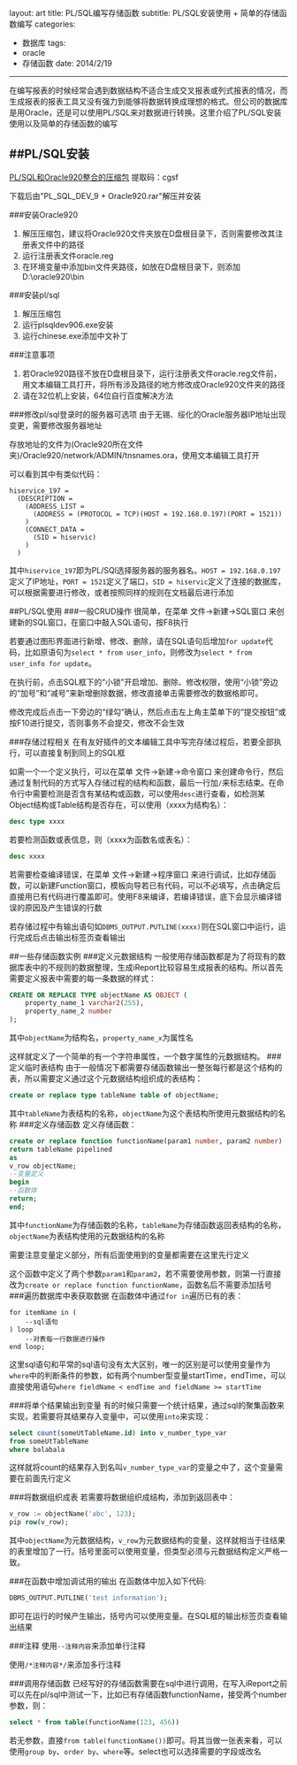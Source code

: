 layout: art
title: PL/SQL编写存储函数
subtitle: PL/SQL安装使用 + 简单的存储函数编写
categories: 
- 数据库
tags: 
- oracle
- 存储函数
date: 2014/2/19
---

在编写报表的时候经常会遇到数据结构不适合生成交叉报表或列式报表的情况，而生成报表的报表工具又没有强力到能够将数据转换成理想的格式。但公司的数据库是用Oracle，还是可以使用PL/SQL来对数据进行转换。这里介绍了PL/SQL安装使用以及简单的存储函数的编写

<!-- more -->

##PL/SQL安装
---
[PL/SQL和Oracle920整合的压缩包](http://pan.baidu.com/s/1ntwisrB)
提取码：cgsf

下载后由"PL\_SQL\_DEV\_9 + Oracle920.rar"解压并安装

###安装Oracle920
1. 解压压缩包，建议将Oracle920文件夹放在D盘根目录下，否则需要修改其注册表文件中的路径
2. 运行注册表文件oracle\.reg
3. 在环境变量中添加bin文件夹路径，如放在D盘根目录下，则添加D:\\oracle920\\bin

###安装pl/sql
1. 解压压缩包
2. 运行plsqldev906.exe安装
3. 运行chinese.exe添加中文补丁

###注意事项
1. 若Oracle920路径不放在D盘根目录下，运行注册表文件oracle\.reg文件前，用文本编辑工具打开，将所有涉及路径的地方修改成Oracle920文件夹的路径
2. 请在32位机上安装，64位自行百度解决方法

###修改pl/sql登录时的服务器可选项
由于无锡、绥化的Oracle服务器IP地址出现变更，需要修改服务器地址

存放地址的文件为(Oracle920所在文件夹)/Oracle920/network/ADMIN/tnsnames.ora，使用文本编辑工具打开

可以看到其中有类似代码：
```
hiservice_197 =
  (DESCRIPTION =
    (ADDRESS_LIST =
      (ADDRESS = (PROTOCOL = TCP)(HOST = 192.168.0.197)(PORT = 1521))
    )
    (CONNECT_DATA =
      (SID = hiservic)
    )
  )
```
其中```hiservice_197```即为PL/SQl选择服务器的服务器名。```HOST = 192.168.0.197```定义了IP地址，```PORT = 1521```定义了端口，```SID = hiservic```定义了连接的数据库，可以根据需要进行修改，或者按照同样的规则在文档最后进行添加

##PL/SQL使用
###一般CRUD操作
很简单，在菜单 文件->新建->SQL窗口 来创建新的SQL窗口，在窗口中敲入SQL语句，按F8执行

若要通过图形界面进行新增、修改、删除，请在SQL语句后增加```for update```代码，比如原语句为```select * from user_info```，则修改为```select * from user_info for update```。

在执行前，点击SQL框下的“小锁”开启增加、删除、修改权限，使用“小锁”旁边的“加号”和“减号”来新增删除数据，修改直接单击需要修改的数据格即可。

修改完成后点击一下旁边的“绿勾”确认，然后点击左上角主菜单下的“提交按钮”或按F10进行提交，否则事务不会提交，修改不会生效

###存储过程相关
在有友好插件的文本编辑工具中写完存储过程后，若要全部执行，可以直接复制到同上的SQL框

如需一个一个定义执行，可以在菜单 文件->新建->命令窗口 来创建命令行，然后通过复制代码的方式写入存储过程的结构和函数，最后一行加```/```来标志结束。在命令行中需要检测是否含有某结构或函数，可以使用```desc```进行查看，如检测某Object结构或Table结构是否存在，可以使用（xxxx为结构名）：
```sql
desc type xxxx
```
若要检测函数或表信息，则（xxxx为函数名或表名）：
```sql
desc xxxx
```
若需要检查编译错误，在菜单  文件->新建->程序窗口 来进行调试，比如存储函数，可以新建Function窗口，模板向导若已有代码，可以不必填写，点击确定后直接用已有代码进行覆盖即可。使用F8来编译，若编译错误，底下会显示编译错误的原因及产生错误的行数

若存储过程中有输出语句如```DBMS_OUTPUT.PUTLINE(xxxx)```则在SQL窗口中运行，运行完成后点击输出标签页查看输出

##一些存储函数实例
###定义元数据结构
一般使用存储函数都是为了将现有的数据库表中的不规则的数据整理，生成iReport比较容易生成报表的结构。所以首先需要定义报表中需要的每一条数据的样式：
```sql
CREATE OR REPLACE TYPE objectName AS OBJECT (
    property_name_1 varchar2(255),
    property_name_2 number
);
```
其中```objectName```为结构名，```property_name_x```为属性名

这样就定义了一个简单的有一个字符串属性，一个数字属性的元数据结构。
###定义临时表结构
由于一般情况下都需要存储函数输出一整张每行都是这个结构的表，所以需要定义通过这个元数据结构组织成的表结构：
```sql
create or replace type tableName table of objectName;
```
其中```tableName```为表结构的名称，```objectName```为这个表结构所使用元数据结构的名称
###定义存储函数
定义存储函数：
```sql
create or replace function functionName(param1 number, param2 number)
return tableName pipelined
as
v_row objectName;
--变量定义
begin
--函数体
return;
end;
```
其中```functionName```为存储函数的名称，```tableName```为存储函数返回表结构的名称，```objectName```为表结构使用的元数据结构的名称

需要注意变量定义部分，所有后面使用到的变量都需要在这里先行定义

这个函数中定义了两个参数```param1```和```param2```，若不需要使用参数，则第一行直接改为```create or replace function functionName```，函数名后不需要添加括号
###遍历数据库中表获取数据
在函数体中通过```for in```遍历已有的表：
```
for itemName in (
    --sql语句
) loop
    --对表每一行数据进行操作
end loop;
```
这里sql语句和平常的sql语句没有太大区别，唯一的区别是可以使用变量作为```where```中的判断条件的参数，如有两个number型变量startTime，endTime，可以直接使用语句```where fieldName < endTime and fieldName >= startTime```

###将单个结果输出到变量
有的时候只需要一个统计结果，通过sql的聚集函数来实现，若需要将其结果存入变量中，可以使用```into```来实现：
```sql
select count(someUtTableName.id) into v_number_type_var
from someUtTableName
where balabala
```
这样就将count的结果存入到名叫```v_number_type_var```的变量之中了，这个变量需要在前面先行定义

###将数据组织成表
若需要将数据组织成结构，添加到返回表中：
```sql
v_row := objectName('abc', 123);
pip row(v_row);
```
其中```objectName```为元数据结构，```v_row```为元数据结构的变量，这样就相当于往结果的表里增加了一行。括号里面可以使用变量，但类型必须与元数据结构定义严格一致。

###在函数中增加调试用的输出
在函数体中加入如下代码:
```sql
DBMS_OUTPUT.PUTLINE('test information');
```
即可在运行的时候产生输出，括号内可以使用变量。在SQL框的输出标签页查看输出结果

###注释
使用```--注释内容```来添加单行注释

使用```/*注释内容*/```来添加多行注释

###调用存储函数
已经写好的存储函数需要在sql中进行调用，在写入iReport之前可以先在pl/sql中测试一下，比如已有存储函数functionName，接受两个number参数，则：
```sql
select * from table(functionName(123, 456))
```
若无参数，直接```from table(functionName())```即可。将其当做一张表来看，可以使用```group by```、```order by```、```where```等。select也可以选择需要的字段或改名

